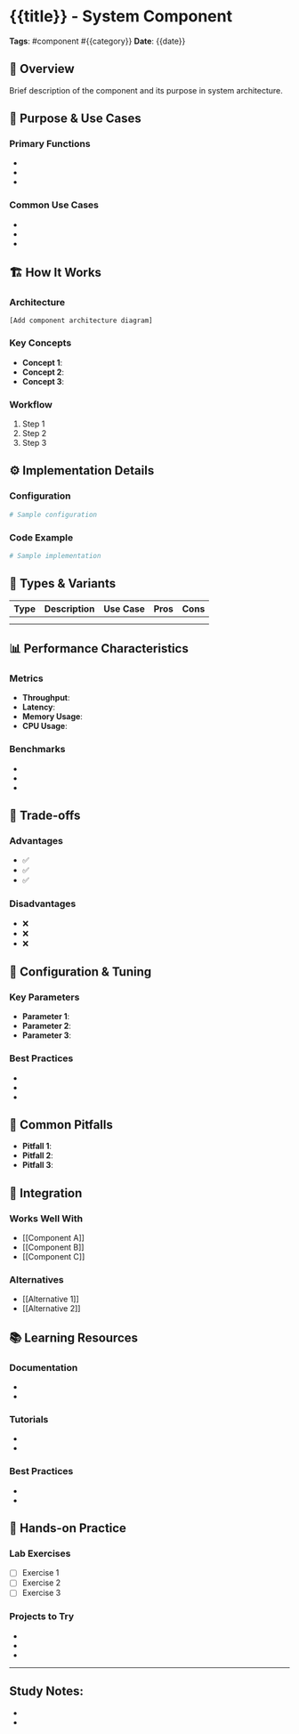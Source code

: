 # {{title}} - System Component

**Tags**: #component #{{category}}
**Date**: {{date}}

## 📝 Overview

Brief description of the component and its purpose in system architecture.

## 🎯 Purpose & Use Cases

### Primary Functions
- 
- 
- 

### Common Use Cases
- 
- 
- 

## 🏗️ How It Works

### Architecture
```
[Add component architecture diagram]
```

### Key Concepts
- **Concept 1**: 
- **Concept 2**: 
- **Concept 3**: 

### Workflow
1. Step 1
2. Step 2
3. Step 3

## ⚙️ Implementation Details

### Configuration
```yaml
# Sample configuration
```

### Code Example
```python
# Sample implementation
```

## 🔧 Types & Variants

| Type | Description | Use Case | Pros | Cons |
|------|-------------|----------|------|------|
|      |             |          |      |      |
|      |             |          |      |      |

## 📊 Performance Characteristics

### Metrics
- **Throughput**: 
- **Latency**: 
- **Memory Usage**: 
- **CPU Usage**: 

### Benchmarks
- 
- 
- 

## 🎯 Trade-offs

### Advantages
- ✅ 
- ✅ 
- ✅ 

### Disadvantages
- ❌ 
- ❌ 
- ❌ 

## 🔧 Configuration & Tuning

### Key Parameters
- **Parameter 1**: 
- **Parameter 2**: 
- **Parameter 3**: 

### Best Practices
- 
- 
- 

## 🚨 Common Pitfalls

- **Pitfall 1**: 
- **Pitfall 2**: 
- **Pitfall 3**: 

## 🔗 Integration

### Works Well With
- [[Component A]]
- [[Component B]]
- [[Component C]]

### Alternatives
- [[Alternative 1]]
- [[Alternative 2]]

## 📚 Learning Resources

### Documentation
- 
- 

### Tutorials
- 
- 

### Best Practices
- 
- 

## 🧪 Hands-on Practice

### Lab Exercises
- [ ] Exercise 1
- [ ] Exercise 2
- [ ] Exercise 3

### Projects to Try
- 
- 
- 

---

**Study Notes**: 
- 
- 
- 